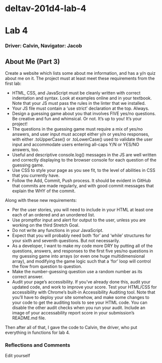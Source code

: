 # deltav-201d4-lab-4
<h1 id="lab-3">Lab 4</h1>

<h3 id="author-studentgroup-name">Driver: Calvin, Navigator: Jacob</h3>

<h2 id="project-name">About Me (Part 3)</h2>

<p>Create a website which lists some about me information, and has a y/n quiz about me on it. The project must at least meet these requirements from the first lab:</p>
<ul>
  <li>HTML, CSS, and JavaScript must be cleanly written with correct indentation and syntax. Look at examples online and in your textbook. Note that your JS must pass the rules in the linter that we installed.</li>
  <li>Your JS file must contain a ‘use strict’ declaration at the top. Always.</li>
  <li>Design a guessing game about you that involves FIVE yes/no questions. Be creative and fun and whimsical. Or not. It’s up to you! It’s your project!</li>
  <li>The questions in the guessing game must require a mix of yes/no answers, and user input must accept either y/n or yes/no responses, with either .toUpperCase() or .toLowerCase() used to validate the user input and accommodate users entering all-caps Y/N or YES/NO answers, too.</li>
  <li>Useful and descriptive console.log() messages in the JS are well written and correctly displaying to the browser console for each question of the guessing game.</li>
  <li>Use CSS to style your page as you see fit, to the level of abilities in CSS that you currently have.</li>
  <li>Follow the Add, Commit, Push process. It should be evident in GitHub that commits are made regularly, and with good commit messages that explain the WHY of the commit.</li>
</ul>

<p>Along with these new requirements:</p>

<ul>
  <li>Per the user stories, you will need to include in your HTML at least one each of an ordered and an unordered list.</li>
  <li>Use promptfor input and alert for output to the user, unless you are working on the third Stretch Goal.</li>
  <li>Do not write any functions in your JavaScript.</li>
  <li>Expect that you will probably need both ‘for’ and ‘while’ structures for your sixth and seventh questions. But not necessarily.</li>
  <li>As a developer, I want to make my code more DRY by putting all of the questions, answers, and responses to the first five yes/no questions in my guessing game into arrays (or even one huge multidimensional array), and modifying the game logic such that a ‘for’ loop will control the flow from question to question.</li>
  <li>Make the number-guessing question use a random number as its correct answer.</li>
  <li>Audit your page’s accessibility. If you’ve already done this, audit your updated code, and work to improve your score. Test your HTML/CSS for accessibility with Chrome’s built-in Accessibility Auditing tool. Note that you’ll have to deploy your site somehow, and make some changes to your code to get the auditing tools to see your HTML code. You can disable the other audit checks when you run your audit. Include an image of your accessability report score in your submission’s README.md file.</li>
</ul>

<p> Then after all of that, I gave the code to Calvin, the driver, who put everything in functions for lab 4.</p>

<h3 id="reflections-and-comments">Reflections and Comments</h3>
<p>Edit yourself</p>
